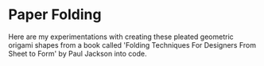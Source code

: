 # Paper Folding
Here are my experimentations with creating these pleated geometric origami shapes from a book called 'Folding Techniques For Designers From Sheet to Form' by Paul Jackson into code.
